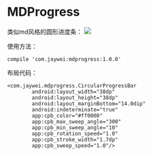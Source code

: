 # MDProgress
类似md风格的圆形进度条：
![](http://opbgt9bbj.bkt.clouddn.com/sadf.gif)


使用方法：

    compile 'com.jaywei:mdprogress:1.0.0'

布局代码：

    <com.jaywei.mdprogress.CircularProgressBar
            android:layout_width="38dp"
            android:layout_height="38dp"
            android:layout_marginBottom="14.0dip"
            android:indeterminate="true"
            app:cpb_color="#ff0000"
            app:cpb_max_sweep_angle="300"
            app:cpb_min_sweep_angle="10"
            app:cpb_rotation_speed="1.0"
            app:cpb_stroke_width="1.7dp"
            app:cpb_sweep_speed="1.0"/>
